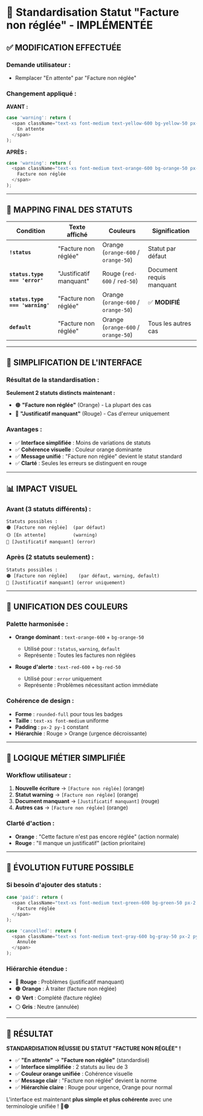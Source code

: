 # 📝 Standardisation Statut "Facture non réglée" - IMPLÉMENTÉE

## ✅ **MODIFICATION EFFECTUÉE**

### **Demande utilisateur :**
- Remplacer "En attente" par "Facture non réglée"

### **Changement appliqué :**

**AVANT :**
```typescript
case 'warning': return (
  <span className="text-xs font-medium text-yellow-600 bg-yellow-50 px-2 py-1 rounded-full">
    En attente
  </span>
);
```

**APRÈS :**
```typescript
case 'warning': return (
  <span className="text-xs font-medium text-orange-600 bg-orange-50 px-2 py-1 rounded-full">
    Facture non réglée
  </span>
);
```

---

## 🎯 **MAPPING FINAL DES STATUTS**

| **Condition** | **Texte affiché** | **Couleurs** | **Signification** |
|---------------|-------------------|--------------|-------------------|
| **`!status`** | "Facture non réglée" | Orange (`orange-600` / `orange-50`) | Statut par défaut |
| **`status.type === 'error'`** | "Justificatif manquant" | Rouge (`red-600` / `red-50`) | Document requis manquant |
| **`status.type === 'warning'`** | "Facture non réglée" | Orange (`orange-600` / `orange-50`) | ✅ **MODIFIÉ** |
| **`default`** | "Facture non réglée" | Orange (`orange-600` / `orange-50`) | Tous les autres cas |

---

## 🔄 **SIMPLIFICATION DE L'INTERFACE**

### **Résultat de la standardisation :**

**Seulement 2 statuts distincts maintenant :**
- 🟠 **"Facture non réglée"** (Orange) - La plupart des cas
- 🔴 **"Justificatif manquant"** (Rouge) - Cas d'erreur uniquement

### **Avantages :**
- ✅ **Interface simplifiée** : Moins de variations de statuts
- ✅ **Cohérence visuelle** : Couleur orange dominante
- ✅ **Message unifié** : "Facture non réglée" devient le statut standard
- ✅ **Clarté** : Seules les erreurs se distinguent en rouge

---

## 📊 **IMPACT VISUEL**

### **Avant (3 statuts différents) :**
```
Statuts possibles :
🟠 [Facture non réglée]  (par défaut)
🟡 [En attente]          (warning)
🔴 [Justificatif manquant] (error)
```

### **Après (2 statuts seulement) :**
```
Statuts possibles :
🟠 [Facture non réglée]    (par défaut, warning, default)
🔴 [Justificatif manquant] (error uniquement)
```

---

## 🎨 **UNIFICATION DES COULEURS**

### **Palette harmonisée :**
- **Orange dominant** : `text-orange-600` + `bg-orange-50`
  - Utilisé pour : `!status`, `warning`, `default`
  - Représente : Toutes les factures non réglées

- **Rouge d'alerte** : `text-red-600` + `bg-red-50`  
  - Utilisé pour : `error` uniquement
  - Représente : Problèmes nécessitant action immédiate

### **Cohérence de design :**
- **Forme** : `rounded-full` pour tous les badges
- **Taille** : `text-xs font-medium` uniforme
- **Padding** : `px-2 py-1` constant
- **Hiérarchie** : Rouge > Orange (urgence décroissante)

---

## 🧠 **LOGIQUE MÉTIER SIMPLIFIÉE**

### **Workflow utilisateur :**

1. **Nouvelle écriture** → `[Facture non réglée]` (orange)
2. **Statut warning** → `[Facture non réglée]` (orange) 
3. **Document manquant** → `[Justificatif manquant]` (rouge)
4. **Autres cas** → `[Facture non réglée]` (orange)

### **Clarté d'action :**
- **Orange** : "Cette facture n'est pas encore réglée" (action normale)
- **Rouge** : "Il manque un justificatif" (action prioritaire)

---

## 🔮 **ÉVOLUTION FUTURE POSSIBLE**

### **Si besoin d'ajouter des statuts :**
```typescript
case 'paid': return (
  <span className="text-xs font-medium text-green-600 bg-green-50 px-2 py-1 rounded-full">
    Facture réglée
  </span>
);

case 'cancelled': return (
  <span className="text-xs font-medium text-gray-600 bg-gray-50 px-2 py-1 rounded-full">
    Annulée
  </span>
);
```

### **Hiérarchie étendue :**
- 🔴 **Rouge** : Problèmes (justificatif manquant)
- 🟠 **Orange** : À traiter (facture non réglée)
- 🟢 **Vert** : Complété (facture réglée)
- ⚪ **Gris** : Neutre (annulée)

---

## 🎉 **RÉSULTAT**

**STANDARDISATION RÉUSSIE DU STATUT "FACTURE NON RÉGLÉE" !**

- ✅ **"En attente"** → **"Facture non réglée"** (standardisé)
- ✅ **Interface simplifiée** : 2 statuts au lieu de 3
- ✅ **Couleur orange unifiée** : Cohérence visuelle
- ✅ **Message clair** : "Facture non réglée" devient la norme
- ✅ **Hiérarchie claire** : Rouge pour urgence, Orange pour normal

L'interface est maintenant **plus simple et plus cohérente** avec une terminologie unifiée ! 🎯🟠
